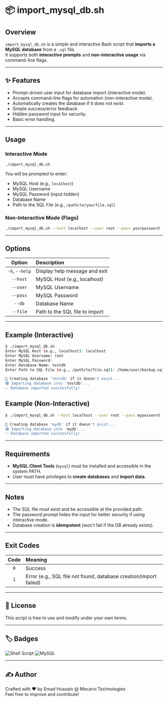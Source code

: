 # 📦 import_mysql_db.sh

## Overview
`import_mysql_db.sh` is a simple and interactive Bash script that **imports a MySQL database** from a `.sql` file.  
It supports both **interactive prompts** and **non-interactive usage** via command-line flags.

---

## ✨ Features
- Prompt-driven user input for database import (interactive mode).
- Accepts command-line flags for automation (non-interactive mode).
- Automatically creates the database if it does not exist.
- Simple success/error feedback.
- Hidden password input for security.
- Basic error handling.

---

## Usage

### Interactive Mode

```bash
./import_mysql_db.sh
```

You will be prompted to enter:
- MySQL Host (e.g., `localhost`)
- MySQL Username
- MySQL Password (input hidden)
- Database Name
- Path to the SQL File (e.g., `/path/to/yourfile.sql`)

### Non-Interactive Mode (Flags)

```bash
./import_mysql_db.sh --host localhost --user root --pass yourpassword --db testdb --file /path/to/file.sql
```

---

## Options

| Option | Description |
|:------:|:------------|
| `-h`, `--help` | Display help message and exit |
| `--host` | MySQL Host (e.g., localhost) |
| `--user` | MySQL Username |
| `--pass` | MySQL Password |
| `--db` | Database Name |
| `--file` | Path to the SQL file to import |

---

## Example (Interactive)

```bash
$ ./import_mysql_db.sh
Enter MySQL Host (e.g., localhost): localhost
Enter MySQL Username: root
Enter MySQL Password: 
Enter Database Name: testdb
Enter Path to SQL File (e.g., /path/to/file.sql): /home/user/backup.sql

🔵 Creating database 'testdb' if it doesn't exist...
🟢 Importing database into 'testdb'...
✅ Database imported successfully!
```

## Example (Non-Interactive)

```bash
$ ./import_mysql_db.sh --host localhost --user root --pass mypassword --db mydb --file /home/user/backup.sql

🔵 Creating database 'mydb' if it doesn't exist...
🟢 Importing database into 'mydb'...
✅ Database imported successfully!
```

---

## Requirements
- **MySQL Client Tools** (`mysql`) must be installed and accessible in the system PATH.
- User must have privileges to **create databases** and **import data**.

---

## Notes
- The SQL file must exist and be accessible at the provided path.
- The password prompt hides the input for better security if using interactive mode.
- Database creation is **idempotent** (won't fail if the DB already exists).

---

## Exit Codes

| Code | Meaning |
|:----:|:--------|
| `0`  | Success |
| `1`  | Error (e.g., SQL file not found, database creation/import failed) |

---

## 📜 License
This script is free to use and modify under your own terms.

---

## 🏷️ Badges

![Shell Script](https://img.shields.io/badge/script-bash-green.svg)
![MySQL](https://img.shields.io/badge/database-MySQL-blue.svg)

---

## ✍️ Author
Crafted with ❤️ by Emad Hussain @ Mecarvi Technologies  
Feel free to improve and contribute!
